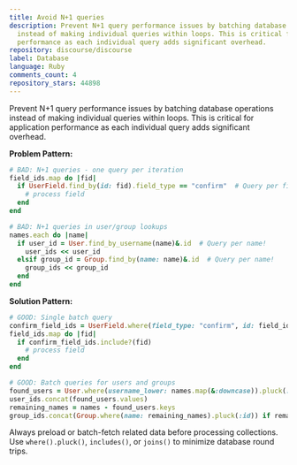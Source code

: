 ```yaml
---
title: Avoid N+1 queries
description: Prevent N+1 query performance issues by batching database operations
  instead of making individual queries within loops. This is critical for application
  performance as each individual query adds significant overhead.
repository: discourse/discourse
label: Database
language: Ruby
comments_count: 4
repository_stars: 44898
---
```


Prevent N+1 query performance issues by batching database operations instead of making individual queries within loops. This is critical for application performance as each individual query adds significant overhead.

**Problem Pattern:**
```ruby
# BAD: N+1 queries - one query per iteration
field_ids.map do |fid|
  if UserField.find_by(id: fid).field_type == "confirm"  # Query per field!
    # process field
  end
end

# BAD: N+1 queries in user/group lookups
names.each do |name|
  if user_id = User.find_by_username(name)&.id  # Query per name!
    user_ids << user_id
  elsif group_id = Group.find_by(name: name)&.id  # Query per name!
    group_ids << group_id
  end
end
```

**Solution Pattern:**
```ruby
# GOOD: Single batch query
confirm_field_ids = UserField.where(field_type: "confirm", id: field_ids).pluck(:id)
field_ids.map do |fid|
  if confirm_field_ids.include?(fid)
    # process field
  end
end

# GOOD: Batch queries for users and groups
found_users = User.where(username_lower: names.map(&:downcase)).pluck(:username, :id).to_h
user_ids.concat(found_users.values)
remaining_names = names - found_users.keys
group_ids.concat(Group.where(name: remaining_names).pluck(:id)) if remaining_names.present?
```

Always preload or batch-fetch related data before processing collections. Use `where().pluck()`, `includes()`, or `joins()` to minimize database round trips.